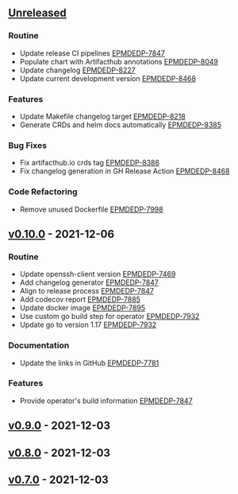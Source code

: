 <a name="unreleased"></a>
## [Unreleased]

### Routine

- Update release CI pipelines [EPMDEDP-7847](https://jiraeu.epam.com/browse/EPMDEDP-7847)
- Populate chart with Artifacthub annotations [EPMDEDP-8049](https://jiraeu.epam.com/browse/EPMDEDP-8049)
- Update changelog [EPMDEDP-8227](https://jiraeu.epam.com/browse/EPMDEDP-8227)
- Update current development version [EPMDEDP-8468](https://jiraeu.epam.com/browse/EPMDEDP-8468)

### Features

- Update Makefile changelog target [EPMDEDP-8218](https://jiraeu.epam.com/browse/EPMDEDP-8218)
- Generate CRDs and helm docs automatically [EPMDEDP-8385](https://jiraeu.epam.com/browse/EPMDEDP-8385)

### Bug Fixes

- Fix artifacthub.io crds tag [EPMDEDP-8386](https://jiraeu.epam.com/browse/EPMDEDP-8386)
- Fix changelog generation in GH Release Action [EPMDEDP-8468](https://jiraeu.epam.com/browse/EPMDEDP-8468)

### Code Refactoring

- Remove unused Dockerfile [EPMDEDP-7998](https://jiraeu.epam.com/browse/EPMDEDP-7998)


<a name="v0.10.0"></a>
## [v0.10.0] - 2021-12-06
### Routine

- Update openssh-client version [EPMDEDP-7469](https://jiraeu.epam.com/browse/EPMDEDP-7469)
- Add changelog generator [EPMDEDP-7847](https://jiraeu.epam.com/browse/EPMDEDP-7847)
- Align to release process [EPMDEDP-7847](https://jiraeu.epam.com/browse/EPMDEDP-7847)
- Add codecov report [EPMDEDP-7885](https://jiraeu.epam.com/browse/EPMDEDP-7885)
- Update docker image [EPMDEDP-7895](https://jiraeu.epam.com/browse/EPMDEDP-7895)
- Use custom go build step for operator [EPMDEDP-7932](https://jiraeu.epam.com/browse/EPMDEDP-7932)
- Update go to version 1.17 [EPMDEDP-7932](https://jiraeu.epam.com/browse/EPMDEDP-7932)

### Documentation

- Update the links in GitHub [EPMDEDP-7781](https://jiraeu.epam.com/browse/EPMDEDP-7781)

### Features

- Provide operator's build information [EPMDEDP-7847](https://jiraeu.epam.com/browse/EPMDEDP-7847)


<a name="v0.9.0"></a>
## [v0.9.0] - 2021-12-03

<a name="v0.8.0"></a>
## [v0.8.0] - 2021-12-03

<a name="v0.7.0"></a>
## [v0.7.0] - 2021-12-03

[Unreleased]: https://github.com/epam/edp-component-operator/compare/v0.10.0...HEAD
[v0.10.0]: https://github.com/epam/edp-component-operator/compare/v0.9.0...v0.10.0
[v0.9.0]: https://github.com/epam/edp-component-operator/compare/v0.8.0...v0.9.0
[v0.8.0]: https://github.com/epam/edp-component-operator/compare/v0.7.0...v0.8.0
[v0.7.0]: https://github.com/epam/edp-component-operator/compare/v0.1.0...v0.7.0
